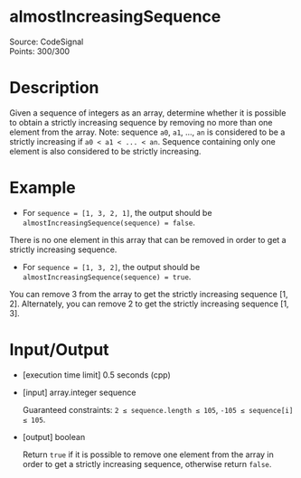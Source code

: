 # almostIncreasingSequence
Source: CodeSignal <br>
Points: 300/300

# Description

Given a sequence of integers as an array, determine whether it is possible to obtain a strictly increasing sequence by removing no more than one element from the array.
Note: sequence `a0`, `a1`, ..., `an` is considered to be a strictly increasing if `a0 < a1 < ... < an`. Sequence containing only one element is also considered to be strictly increasing.

# Example

* For `sequence = [1, 3, 2, 1]`, the output should be
  `almostIncreasingSequence(sequence) = false`.

There is no one element in this array that can be removed in order to get a strictly increasing sequence.

* For `sequence = [1, 3, 2]`, the output should be
  `almostIncreasingSequence(sequence) = true`.

You can remove 3 from the array to get the strictly increasing sequence [1, 2]. Alternately, you can remove 2 to get the strictly increasing sequence [1, 3].

# Input/Output

* [execution time limit] 0.5 seconds (cpp)

* [input] array.integer sequence

  Guaranteed constraints:
  `2 ≤ sequence.length ≤ 105`,
  `-105 ≤ sequence[i] ≤ 105`.

* [output] boolean

  Return `true` if it is possible to remove one element from the array in order to get a strictly increasing sequence, otherwise return `false`.
